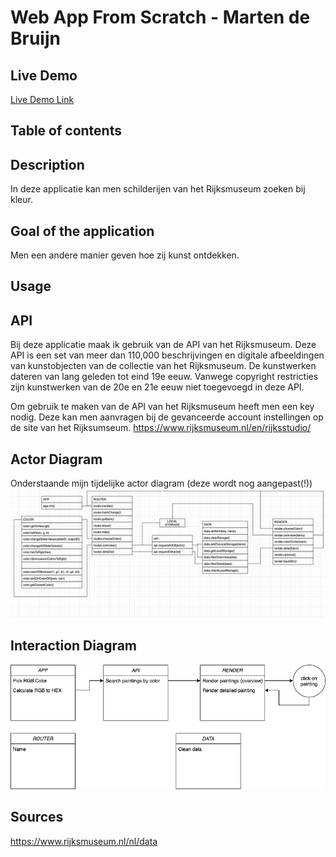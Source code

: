 # Web App From Scratch - Marten de Bruijn

## Live Demo

[Live Demo Link](https://martendebruijn.github.io/web-app-from-scratch-1920/)

## Table of contents

## Description

In deze applicatie kan men schilderijen van het Rijksmuseum zoeken bij kleur.

## Goal of the application

Men een andere manier geven hoe zij kunst ontdekken.

## Usage

## API

Bij deze applicatie maak ik gebruik van de API van het Rijksmuseum. Deze API is een set van meer dan 110,000 beschrijvingen en digitale afbeeldingen van kunstobjecten van de collectie van het Rijksmuseum. De kunstwerken dateren van lang geleden tot eind 19e eeuw. Vanwege copyright restricties zijn kunstwerken van de 20e en 21e eeuw niet toegevoegd in deze API.

Om gebruik te maken van de API van het Rijksmuseum heeft men een key nodig. Deze kan men aanvragen bij de gevanceerde account instellingen op de site van het Rijksumseum.
https://www.rijksmuseum.nl/en/rijksstudio/

## Actor Diagram

Onderstaande mijn tijdelijke actor diagram (deze wordt nog aangepast(!))
![Actor Diagram](./readme-img/temp-actor.png)

## Interaction Diagram

![Interaction Diagram](./interaction-diagram.png)

## Sources

https://www.rijksmuseum.nl/nl/data

<!-- ## Feature Whislist -->

<!-- Add a link to your live demo in Github Pages 🌐-->

<!-- ☝️ replace this description with a description of your own work -->

<!-- replace the code in the /docs folder with your own, so you can showcase your work with GitHub Pages 🌍 -->

<!-- Add a nice poster image here at the end of the week, showing off your shiny frontend 📸 -->

<!-- Maybe a table of contents here? 📚 -->

<!-- How about a section that describes how to install this project? 🤓 -->

<!-- ...but how does one use this project? What are its features 🤔 -->

<!-- What external data source is featured in your project and what are its properties 🌠 -->

<!-- Maybe a checklist of done stuff and stuff still on your wishlist? ✅ -->

<!-- How about a license here? 📜 (or is it a licence?) 🤷 -->
